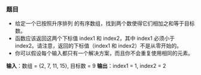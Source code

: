 ### 题目
* 给定一个已按照升序排列 的有序数组，找到两个数使得它们相加之和等于目标数。
* 函数应该返回这两个下标值 index1 和 index2，其中 index1 必须小于 index2。请注意，返回的下标值（index1 和 index2）不是从零开始的。
* 你可以假设每个输入都只有一个解决方案，而且你不会重复使用相同的元素。

**输入**：数组 = {2, 7, 11, 15}, 目标数 = 9
**输出**：index1 = 1, index2 = 2
